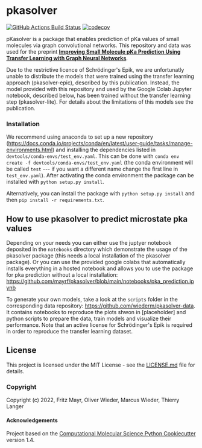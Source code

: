 pkasolver
==============================
[//]: # (Badges)
[![GitHub Actions Build Status](https://github.com/mayrf/pkasolver/workflows/CI/badge.svg)](https://github.com/mayrf/pkasolver/actions?query=workflow%3ACI)
[![codecov](https://codecov.io/gh/mayrf/pkasolver/branch/master/graph/badge.svg)](https://codecov.io/gh/mayrf/pkasolver/branch/master)

pKasolver is a package that enables prediction of pKa values of small molecules via graph convolutional networks. 
This repository and data was used for the preprint [**Improving Small Molecule pKa Prediction Using Transfer Learning with Graph Neural Networks**](https://www.biorxiv.org/content/10.1101/2022.01.20.476787v1).

Due to the restrictive licence of Schrödinger's Epik, we are unfortunatly unable to distribute the models that were trained using the transfer learning approach (pkasolver-epic), described by this publication. Instead, the model provided with this repository and used by the Google Colab Jupyter notebook, described below, has been trained without the transfer learning step (pkasolver-lite). For details about the limitations of this models see the publication. 


<!-- ## Prerequisites -->

### Installation

We recommend using anaconda to set up a new repository (https://docs.conda.io/projects/conda/en/latest/user-guide/tasks/manage-environments.html) and installing the dependencies listed in `devtools/conda-envs/test_env.yaml`.
This can be done with `conda env create -f devtools/conda-envs/test_env.yaml` (the conda environment will be called `test` --- if you want a different name change the first line in `test_env.yaml`).
After activating the conda environment the package can be installed with `python setup.py install`.

Alternatively, you can install the package with `python setup.py install` and then `pip install -r requirements.txt`.

## How to use pkasolver to predict microstate pka values

Depending on your needs you can either use the juptyer notebook deposited in the `notebooks` directory which demonstrate the usage of the pkasolver package (this needs a local installation of the pkasolver package).
Or you can use the provided google colabs that automatically installs everything in a hosted notebook and allows you to use the package for pka prediction without a local installation: https://github.com/mayrf/pkasolver/blob/main/notebooks/pka_prediction.ipynb

To generate your own models, take a look at the `scripts` folder in the corresponding data repository: https://github.com/wiederm/pkasolver-data. It contains notebooks to reproduce the plots shwon in [placeholder] and python scripts to prepare the data, train models and visualize their performance. Note that an active license for Schrödinger's Epik is required in order to reproduce the transfer learning dataset.

## License

This project is licensed under the MIT License - see the [LICENSE.md](LICENSE.md) file for details.

### Copyright

Copyright (c) 2022, Fritz Mayr, Oliver Wieder, Marcus Wieder, Thierry Langer


#### Acknowledgements
 
Project based on the 
[Computational Molecular Science Python Cookiecutter](https://github.com/molssi/cookiecutter-cms) version 1.4.
